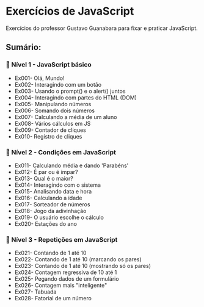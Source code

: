 # Exercícios de JavaScript

Exercícios do professor Gustavo Guanabara para fixar e praticar JavaScript.

## Sumário:

### 📁 Nível 1 - JavaScript básico

- Ex001- Olá, Mundo!
- Ex002- Interagindo com um botão
- Ex003- Usando o prompt() e o alert() juntos
- Ex004- Interagindo com partes do HTML (DOM)
- Ex005- Manipulando números
- Ex006- Somando dois números
- Ex007- Calculando a média de um aluno
- Ex008- Vários cálculos em JS
- Ex009- Contador de cliques
- Ex010- Registro de cliques

### 📁 Nível 2 - Condições em JavaScript

- Ex011- Calculando média e dando 'Parabéns'
- Ex012- É par ou é ímpar?
- Ex013- Qual é o maior?
- Ex014- Interagindo com o sistema
- Ex015- Analisando data e hora
- Ex016- Calculando a idade
- Ex017- Sorteador de números
- Ex018- Jogo da adivinhação
- Ex019- O usuário escolhe o cálculo
- Ex020- Estações do ano

### 📁 Nível 3 - Repetições em JavaScript

- Ex021- Contando de 1 até 10
- Ex022- Contando de 1 até 10 (marcando os pares)
- Ex023- Contando de 1 até 10 (mostrando só os pares)
- Ex024- Contagem regressiva de 10 até 1
- Ex025- Pegando dados de um formulário
- Ex026- Contagem mais "inteligente"
- Ex027- Tabuada
- Ex028- Fatorial de um número